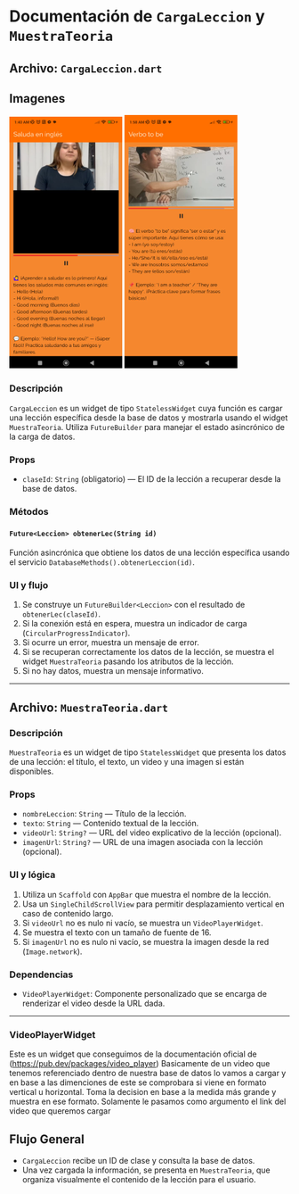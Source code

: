 
# Documentación de `CargaLeccion` y `MuestraTeoria`

## Archivo: `CargaLeccion.dart`

## Imagenes

![saluda en ingles](image-1.png)
![verb be](image-2.png)
### Descripción
`CargaLeccion` es un widget de tipo `StatelessWidget` cuya función es cargar una lección específica desde la base de datos y mostrarla usando el widget `MuestraTeoria`. Utiliza `FutureBuilder` para manejar el estado asincrónico de la carga de datos.

### Props

- `claseId`: `String` (obligatorio) — El ID de la lección a recuperar desde la base de datos.

### Métodos

#### `Future<Leccion> obtenerLec(String id)`
Función asincrónica que obtiene los datos de una lección específica usando el servicio `DatabaseMethods().obtenerLeccion(id)`.

### UI y flujo

1. Se construye un `FutureBuilder<Leccion>` con el resultado de `obtenerLec(claseId)`.
2. Si la conexión está en espera, muestra un indicador de carga (`CircularProgressIndicator`).
3. Si ocurre un error, muestra un mensaje de error.
4. Si se recuperan correctamente los datos de la lección, se muestra el widget `MuestraTeoria` pasando los atributos de la lección.
5. Si no hay datos, muestra un mensaje informativo.

---

## Archivo: `MuestraTeoria.dart`

### Descripción
`MuestraTeoria` es un widget de tipo `StatelessWidget` que presenta los datos de una lección: el título, el texto, un video y una imagen si están disponibles.

### Props

- `nombreLeccion`: `String` — Título de la lección.
- `texto`: `String` — Contenido textual de la lección.
- `videoUrl`: `String?` — URL del video explicativo de la lección (opcional).
- `imagenUrl`: `String?` — URL de una imagen asociada con la lección (opcional).

### UI y lógica

1. Utiliza un `Scaffold` con `AppBar` que muestra el nombre de la lección.
2. Usa un `SingleChildScrollView` para permitir desplazamiento vertical en caso de contenido largo.
3. Si `videoUrl` no es nulo ni vacío, se muestra un `VideoPlayerWidget`.
4. Se muestra el texto con un tamaño de fuente de 16.
5. Si `imagenUrl` no es nulo ni vacío, se muestra la imagen desde la red (`Image.network`).

### Dependencias

- `VideoPlayerWidget`: Componente personalizado que se encarga de renderizar el video desde la URL dada.

---

### VideoPlayerWidget
Este es un widget que conseguimos de la documentación oficial de (https://pub.dev/packages/video_player)
Basicamente de un video que tenemos referenciado dentro de nuestra base de datos lo vamos a cargar y en base a las dimenciones de este se comprobara si viene en formato vertical u horizontal. Toma la decision en base a la medida más grande y muestra en ese formato.
Solamente le pasamos como argumento el link del video que queremos cargar

## Flujo General

- `CargaLeccion` recibe un ID de clase y consulta la base de datos.
- Una vez cargada la información, se presenta en `MuestraTeoria`, que organiza visualmente el contenido de la lección para el usuario.
